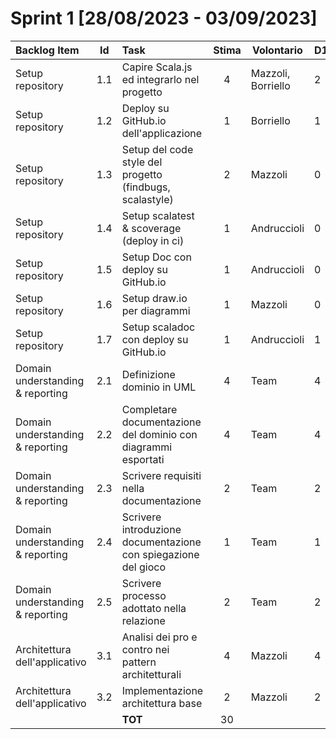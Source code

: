 # Sprint 1 [28/08/2023 - 03/09/2023]

| Backlog Item                     | Id  | Task                                                           | Stima | Volontario         | D1 | D2 | D3 | D4 | D5 | D6 |
|:---------------------------------|:---:|:---------------------------------------------------------------|:-----:|--------------------|----|----|----|----|----|----|
| Setup repository                 | 1.1 | Capire Scala.js ed integrarlo nel progetto                     |   4   | Mazzoli, Borriello | 2  | 2  | 2  | 0  | 0  | 0  |
| Setup repository                 | 1.2 | Deploy su GitHub.io dell'applicazione                          |   1   | Borriello          | 1  | 1  | 0  | 0  | 0  | 0  |
| Setup repository                 | 1.3 | Setup del code style del progetto (findbugs, scalastyle)       |   2   | Mazzoli            | 0  | 0  | 0  | 0  | 0  | 0  |
| Setup repository                 | 1.4 | Setup scalatest & scoverage (deploy in ci)                     |   1   | Andruccioli        | 0  | 0  | 0  | 0  | 0  | 0  |
| Setup repository                 | 1.5 | Setup Doc con deploy su GitHub.io                              |   1   | Andruccioli        | 0  | 0  | 0  | 0  | 0  | 0  |
| Setup repository                 | 1.6 | Setup draw.io per diagrammi                                    |   1   | Mazzoli            | 0  | 0  | 0  | 0  | 0  | 0  |
| Setup repository                 | 1.7 | Setup scaladoc con deploy su GitHub.io                         |   1   | Andruccioli        | 1  | 0  | 0  | 0  | 0  | 0  |
| Domain understanding & reporting | 2.1 | Definizione dominio in UML                                     |   4   | Team               | 4  | 3  | 3  | 3  | 0  | 0  |
| Domain understanding & reporting | 2.2 | Completare documentazione del dominio con diagrammi esportati  |   4   | Team               | 4  | 4  | 4  | 4  | 2  | 0  |
| Domain understanding & reporting | 2.3 | Scrivere requisiti nella documentazione                        |   2   | Team               | 2  | 2  | 2  | 2  | 0  | 0  |
| Domain understanding & reporting | 2.4 | Scrivere introduzione documentazione con spiegazione del gioco |   1   | Team               | 1  | 1  | 1  | 1  | 0  | 0  |
| Domain understanding & reporting | 2.5 | Scrivere processo adottato nella relazione                     |   2   | Team               | 2  | 2  | 2  | 2  | 0  | 0  |
| Architettura dell'applicativo    | 3.1 | Analisi dei pro e contro nei pattern architetturali            |   4   | Mazzoli            | 4  | 4  | 4  | 2  | 0  | 0  |
| Architettura dell'applicativo    | 3.2 | Implementazione architettura base                              |   2   | Mazzoli            | 2  | 2  | 2  | 2  | 2  | 0  |
|                                  |     | **TOT**                                                        |  30   |                    |    |    |    |    |    |    |
